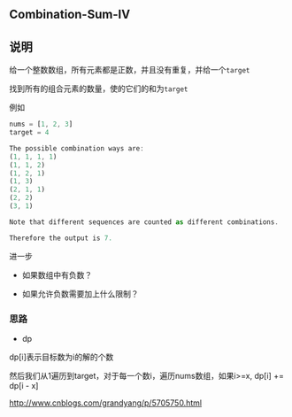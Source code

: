 ## Combination-Sum-IV

## 说明

给一个整数数组，所有元素都是正数，并且没有重复，并给一个`target`

找到所有的组合元素的数量，使的它们的和为`target`

例如

```js
nums = [1, 2, 3]
target = 4

The possible combination ways are:
(1, 1, 1, 1)
(1, 1, 2)
(1, 2, 1)
(1, 3)
(2, 1, 1)
(2, 2)
(3, 1)

Note that different sequences are counted as different combinations.

Therefore the output is 7.
```

进一步

- 如果数组中有负数？

- 如果允许负数需要加上什么限制？

### 思路

- dp

dp[i]表示目标数为i的解的个数

然后我们从1遍历到target，对于每一个数i，遍历nums数组，如果i>=x, dp[i] += dp[i - x]

http://www.cnblogs.com/grandyang/p/5705750.html